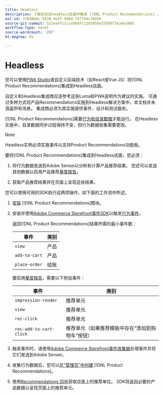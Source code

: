 ```yaml
---
title: Headless
description: 了解如何在headless店面中集成 [!DNL Product Recommendations] 。
exl-id: 316d0b0c-5938-4e2f-9d0d-747746cf6056
source-git-commit: 521ea4fc2cce809fc12d3958e37089f3e34e1068
workflow-type: tm+mt
source-wordcount: '297'
ht-degree: 0%

---
```


# Headless

您可以使用[PWA Studio](https://developer.adobe.com/commerce/pwa-studio/)或自定义前端技术（如React或Vue JS）将[!DNL Product Recommendations]集成到Headless店面。

自定义和Headless集成商应该参考这些Luma和PWA说明作为建议的实施。 可通过多种方式将产品Recommendations实施到Headless解决方案中，本文档并未涵盖所有场景。 集成商必须为其实施提供事件、设计和测试服务。

[!DNL Product Recommendations]需要[行为和目录数据](https://experienceleague.adobe.com/docs/commerce-merchant-services/product-recommendations/developer/development-overview.html)才能运行。 在Headless实施中，目录数据同步过程保持不变，但行为数据收集需要更改。

>[!NOTE]
>
>Headless实例必须实施事件以支持Product Recommendations功能板。

要将[!DNL Product Recommendations]集成到Headless店面，您必须：

1. 将行为数据发送到Adobe Sensei以分析和计算产品推荐结果。 您还可以发送其他数据以启用产品推荐[量度报告](workspace.md)。

1. 获取产品推荐结果并在页面上呈现这些结果。

您可以使用可用的SDK执行这两项操作，如下面的工作流中所述。

1. [安装](install-configure.md) [!DNL Product Recommendations]模块。

1. 安装并使用[Adobe Commerce Storefront事件SDK](https://developer.adobe.com/commerce/services/shared-services/storefront-events/sdk/)以触发[行为事件](https://experienceleague.adobe.com/docs/commerce-merchant-services/product-recommendations/developer/events.html)。

   返回[!DNL Product Recommendations]结果所需的最小事件数：

   | 事件 | 类别 |
   |--- | ---|
   | `view` | 产品 |
   | `add-to-cart` | 产品 |
   | `place-order` | 结账 |

   要启用[量度报告](workspace.md)，需要以下附加事件：

   | 事件 | 类别 |
   |--- | ---|
   | `impression-render` | 推荐单元 |
   | `view` | 推荐单元 |
   | `rec-click` | 推荐单元 |
   | `rec-add-to-cart-click` | 推荐单元（如果推荐模板中存在“添加到购物车”按钮） |

1. 触发事件时，请使用[Adobe Commerce Storefront事件收集器](https://developer.adobe.com/commerce/services/shared-services/storefront-events/collector/)处理事件并将它们发送到Adobe Sensei。

1. 收集行为数据后，您可以[在“管理员”中创建](create.md) [!DNL Product Recommendations]。

1. 使用[Recommendations SDK](https://developer.adobe.com/commerce/services/product-recommendations/)获取店面上的推荐单位。 SDK将返回必要的产品数据以呈现页面上的推荐单元。
